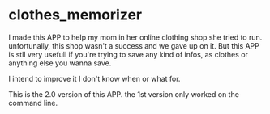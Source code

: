 # clothes_memorizer

I made this APP to help my mom in her online clothing shop she tried to run. unfortunally, this shop wasn't a success and we gave up on it.
But this APP is stll very usefull if you're trying to save any kind of infos, as clothes or anything else you wanna save.

I intend to improve it I don't know when or what for.

This is the 2.0 version of this APP. the 1st version only worked on the command line.
